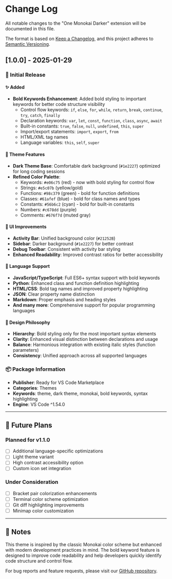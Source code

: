 # Change Log

All notable changes to the "One Monokai Darker" extension will be documented in this file.

The format is based on [Keep a Changelog](https://keepachangelog.com/en/1.0.0/),
and this project adheres to [Semantic Versioning](https://semver.org/spec/v2.0.0.html).

## [1.0.0] - 2025-01-29

### 🎉 Initial Release

#### ✨ Added
- **Bold Keywords Enhancement**: Added bold styling to important keywords for better code structure visibility
  - Control flow keywords: `if`, `else`, `for`, `while`, `return`, `break`, `continue`, `try`, `catch`, `finally`
  - Declaration keywords: `var`, `let`, `const`, `function`, `class`, `async`, `await`
  - Built-in constants: `true`, `false`, `null`, `undefined`, `this`, `super`
  - Import/export statements: `import`, `export`, `from`
  - HTML/XML tag names
  - Language variables: `this`, `self`, `super`

#### 🎨 Theme Features
- **Dark Theme Base**: Comfortable dark background (`#1e2227`) optimized for long coding sessions
- **Refined Color Palette**:
  - Keywords: `#e06c75` (red) - now with bold styling for control flow
  - Strings: `#e5c07b` (yellow/gold)
  - Functions: `#98c379` (green) - bold for function definitions
  - Classes: `#61afef` (blue) - bold for class names and types
  - Constants: `#56b6c2` (cyan) - bold for built-in constants
  - Numbers: `#c678dd` (purple)
  - Comments: `#676f7d` (muted gray)

#### 🔧 UI Improvements
- **Activity Bar**: Unified background color (`#21252B`)
- **Sidebar**: Darker background (`#1e2227`) for better contrast
- **Debug Toolbar**: Consistent with activity bar styling
- **Enhanced Readability**: Improved contrast ratios for better accessibility

#### 📝 Language Support
- **JavaScript/TypeScript**: Full ES6+ syntax support with bold keywords
- **Python**: Enhanced class and function definition highlighting
- **HTML/CSS**: Bold tag names and improved property highlighting
- **JSON**: Clear property name distinction
- **Markdown**: Proper emphasis and heading styles
- **And many more**: Comprehensive support for popular programming languages

#### 🎯 Design Philosophy
- **Hierarchy**: Bold styling only for the most important syntax elements
- **Clarity**: Enhanced visual distinction between declarations and usage
- **Balance**: Harmonious integration with existing italic styles (function parameters)
- **Consistency**: Unified approach across all supported languages

### 📦 Package Information
- **Publisher**: Ready for VS Code Marketplace
- **Categories**: Themes
- **Keywords**: theme, dark theme, monokai, bold keywords, syntax highlighting
- **Engine**: VS Code ^1.54.0

---

## 🔮 Future Plans

### Planned for v1.1.0
- [ ] Additional language-specific optimizations
- [ ] Light theme variant
- [ ] High contrast accessibility option
- [ ] Custom icon set integration

### Under Consideration
- [ ] Bracket pair colorization enhancements
- [ ] Terminal color scheme optimization
- [ ] Git diff highlighting improvements
- [ ] Minimap color customization

---

## 📝 Notes

This theme is inspired by the classic Monokai color scheme but enhanced with modern development practices in mind. The bold keyword feature is designed to improve code readability and help developers quickly identify code structure and control flow.

For bug reports and feature requests, please visit our [GitHub repository](https://github.com/your-username/vscode-one-monokai-darker).
